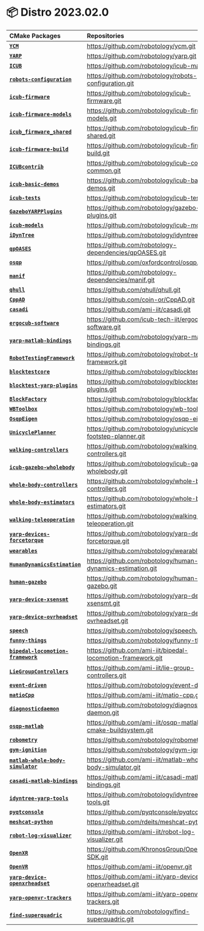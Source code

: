📦 Distro 2023.02.0
===

| CMake Packages | Repositories | Versions |
| :--- | :--- | :--- |
| [**`YCM`**](https://github.com/robotology/ycm.git) | https://github.com/robotology/ycm.git | `v0.15.1` |
| [**`YARP`**](https://github.com/robotology/yarp.git) | https://github.com/robotology/yarp.git | `v3.8.0` |
| [**`ICUB`**](https://github.com/robotology/icub-main.git) | https://github.com/robotology/icub-main.git | `v2.1.0` |
| [**`robots-configuration`**](https://github.com/robotology/robots-configuration.git) | https://github.com/robotology/robots-configuration.git | `v2.2.0` |
| [**`icub-firmware`**](https://github.com/robotology/icub-firmware.git) | https://github.com/robotology/icub-firmware.git | `v1.33.0` |
| [**`icub-firmware-models`**](https://github.com/robotology/icub-firmware-models.git) | https://github.com/robotology/icub-firmware-models.git | `v1.33.0` |
| [**`icub_firmware_shared`**](https://github.com/robotology/icub-firmware-shared.git) | https://github.com/robotology/icub-firmware-shared.git | `v1.33.0` |
| [**`icub-firmware-build`**](https://github.com/robotology/icub-firmware-build.git) | https://github.com/robotology/icub-firmware-build.git | `v1.33.0` |
| [**`ICUBcontrib`**](https://github.com/robotology/icub-contrib-common.git) | https://github.com/robotology/icub-contrib-common.git | `v1.19.0` |
| [**`icub-basic-demos`**](https://github.com/robotology/icub-basic-demos.git) | https://github.com/robotology/icub-basic-demos.git | `v1.22.0` |
| [**`icub-tests`**](https://github.com/robotology/icub-tests.git) | https://github.com/robotology/icub-tests.git | `v1.24.0` |
| [**`GazeboYARPPlugins`**](https://github.com/robotology/gazebo-yarp-plugins.git) | https://github.com/robotology/gazebo-yarp-plugins.git | `v4.6.0` |
| [**`icub-models`**](https://github.com/robotology/icub-models.git) | https://github.com/robotology/icub-models.git | `v2.0.0` |
| [**`iDynTree`**](https://github.com/robotology/idyntree.git) | https://github.com/robotology/idyntree.git | `v8.1.0` |
| [**`qpOASES`**](https://github.com/robotology-dependencies/qpOASES.git) | https://github.com/robotology-dependencies/qpOASES.git | `v3.2.0.1` |
| [**`osqp`**](https://github.com/oxfordcontrol/osqp.git) | https://github.com/oxfordcontrol/osqp.git | `v0.6.2` |
| [**`manif`**](https://github.com/robotology-dependencies/manif.git) | https://github.com/robotology-dependencies/manif.git | `0.0.4.102` |
| [**`qhull`**](https://github.com/qhull/qhull.git) | https://github.com/qhull/qhull.git | `2020.2` |
| [**`CppAD`**](https://github.com/coin-or/CppAD.git) | https://github.com/coin-or/CppAD.git | `20230000.0` |
| [**`casadi`**](https://github.com/ami-iit/casadi.git) | https://github.com/ami-iit/casadi.git | `3.5.5.4` |
| [**`ergocub-software`**](https://github.com/icub-tech-iit/ergocub-software.git) | https://github.com/icub-tech-iit/ergocub-software.git | `v0.1.0` |
| [**`yarp-matlab-bindings`**](https://github.com/robotology/yarp-matlab-bindings.git) | https://github.com/robotology/yarp-matlab-bindings.git | `v3.8.0` |
| [**`RobotTestingFramework`**](https://github.com/robotology/robot-testing-framework.git) | https://github.com/robotology/robot-testing-framework.git | `v2.0.1` |
| [**`blocktestcore`**](https://github.com/robotology/blocktest.git) | https://github.com/robotology/blocktest.git | `v2.3.6` |
| [**`blocktest-yarp-plugins`**](https://github.com/robotology/blocktest-yarp-plugins.git) | https://github.com/robotology/blocktest-yarp-plugins.git | `v1.1.3` |
| [**`BlockFactory`**](https://github.com/robotology/blockfactory.git) | https://github.com/robotology/blockfactory.git | `v0.8.3` |
| [**`WBToolbox`**](https://github.com/robotology/wb-toolbox.git) | https://github.com/robotology/wb-toolbox.git | `v5.6.0` |
| [**`OsqpEigen`**](https://github.com/robotology/osqp-eigen.git) | https://github.com/robotology/osqp-eigen.git | `v0.8.0` |
| [**`UnicyclePlanner`**](https://github.com/robotology/unicycle-footstep-planner.git) | https://github.com/robotology/unicycle-footstep-planner.git | `v0.6.0` |
| [**`walking-controllers`**](https://github.com/robotology/walking-controllers.git) | https://github.com/robotology/walking-controllers.git | `v0.7.0` |
| [**`icub-gazebo-wholebody`**](https://github.com/robotology/icub-gazebo-wholebody.git) | https://github.com/robotology/icub-gazebo-wholebody.git | `v0.1.0` |
| [**`whole-body-controllers`**](https://github.com/robotology/whole-body-controllers.git) | https://github.com/robotology/whole-body-controllers.git | `v2.5.6` |
| [**`whole-body-estimators`**](https://github.com/robotology/whole-body-estimators.git) | https://github.com/robotology/whole-body-estimators.git | `v0.9.1` |
| [**`walking-teleoperation`**](https://github.com/robotology/walking-teleoperation.git) | https://github.com/robotology/walking-teleoperation.git | `v1.3.3` |
| [**`yarp-devices-forcetorque`**](https://github.com/robotology/yarp-devices-forcetorque.git) | https://github.com/robotology/yarp-devices-forcetorque.git | `v0.3.1` |
| [**`wearables`**](https://github.com/robotology/wearables.git) | https://github.com/robotology/wearables.git | `v1.7.1` |
| [**`HumanDynamicsEstimation`**](https://github.com/robotology/human-dynamics-estimation.git) | https://github.com/robotology/human-dynamics-estimation.git | `v2.7.1` |
| [**`human-gazebo`**](https://github.com/robotology/human-gazebo.git) | https://github.com/robotology/human-gazebo.git | `v1.1.0` |
| [**`yarp-device-xsensmt`**](https://github.com/robotology/yarp-device-xsensmt.git) | https://github.com/robotology/yarp-device-xsensmt.git | `v0.2.2` |
| [**`yarp-device-ovrheadset`**](https://github.com/robotology/yarp-device-ovrheadset.git) | https://github.com/robotology/yarp-device-ovrheadset.git | `v1.0.0` |
| [**`speech`**](https://github.com/robotology/speech.git) | https://github.com/robotology/speech.git | `v1.2.0` |
| [**`funny-things`**](https://github.com/robotology/funny-things.git) | https://github.com/robotology/funny-things.git | `v2.2.0` |
| [**`bipedal-locomotion-framework`**](https://github.com/ami-iit/bipedal-locomotion-framework.git) | https://github.com/ami-iit/bipedal-locomotion-framework.git | `v0.12.0` |
| [**`LieGroupControllers`**](https://github.com/ami-iit/lie-group-controllers.git) | https://github.com/ami-iit/lie-group-controllers.git | `v0.1.1` |
| [**`event-driven`**](https://github.com/robotology/event-driven.git) | https://github.com/robotology/event-driven.git | `v2.0` |
| [**`matioCpp`**](https://github.com/ami-iit/matio-cpp.git) | https://github.com/ami-iit/matio-cpp.git | `v0.2.2` |
| [**`diagnosticdaemon`**](https://github.com/robotology/diagnostic-daemon.git) | https://github.com/robotology/diagnostic-daemon.git | `v1.0.0` |
| [**`osqp-matlab`**](https://github.com/ami-iit/osqp-matlab-cmake-buildsystem.git) | https://github.com/ami-iit/osqp-matlab-cmake-buildsystem.git | `v0.6.2.3` |
| [**`robometry`**](https://github.com/robotology/robometry.git) | https://github.com/robotology/robometry.git | `v1.2.0` |
| [**`gym-ignition`**](https://github.com/robotology/gym-ignition.git) | https://github.com/robotology/gym-ignition.git | `v1.3.1` |
| [**`matlab-whole-body-simulator`**](https://github.com/ami-iit/matlab-whole-body-simulator.git) | https://github.com/ami-iit/matlab-whole-body-simulator.git | `v3.2.0` |
| [**`casadi-matlab-bindings`**](https://github.com/ami-iit/casadi-matlab-bindings.git) | https://github.com/ami-iit/casadi-matlab-bindings.git | `v3.5.5.2` |
| [**`idyntree-yarp-tools`**](https://github.com/robotology/idyntree-yarp-tools.git) | https://github.com/robotology/idyntree-yarp-tools.git | `v0.0.7` |
| [**`pyqtconsole`**](https://github.com/pyqtconsole/pyqtconsole.git) | https://github.com/pyqtconsole/pyqtconsole.git | `v1.2.2` |
| [**`meshcat-python`**](https://github.com/rdeits/meshcat-python.git) | https://github.com/rdeits/meshcat-python.git | `v0.3.2` |
| [**`robot-log-visualizer`**](https://github.com/ami-iit/robot-log-visualizer.git) | https://github.com/ami-iit/robot-log-visualizer.git | `v0.4.1` |
| [**`OpenXR`**](https://github.com/KhronosGroup/OpenXR-SDK.git) | https://github.com/KhronosGroup/OpenXR-SDK.git | `release-1.0.26` |
| [**`OpenVR`**](https://github.com/ami-iit/openvr.git) | https://github.com/ami-iit/openvr.git | `v1.16.8.1` |
| [**`yarp-device-openxrheadset`**](https://github.com/ami-iit/yarp-device-openxrheadset.git) | https://github.com/ami-iit/yarp-device-openxrheadset.git | `v0.0.2` |
| [**`yarp-openvr-trackers`**](https://github.com/ami-iit/yarp-openvr-trackers.git) | https://github.com/ami-iit/yarp-openvr-trackers.git | `v0.0.1` |
| [**`find-superquadric`**](https://github.com/robotology/find-superquadric.git) | https://github.com/robotology/find-superquadric.git | `v1.1.0` |
